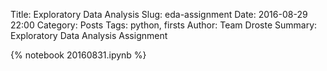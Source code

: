 Title: Exploratory Data Analysis
Slug: eda-assignment
Date: 2016-08-29 22:00
Category: Posts
Tags: python, firsts
Author: Team Droste 
Summary: Exploratory Data Analysis Assignment

{% notebook 20160831.ipynb %}

